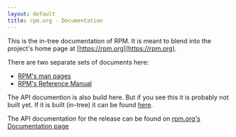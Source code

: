 ```yaml
---
layout: default
title: rpm.org - Documentation
---
```


This is the in-tree documentation of RPM. It is meant to blend into
the project's home page at [https://rpm.org](https://rpm.org).

There are two separate sets of documents here:

* [RPM's man pages](man/index.md)
* [RPM's Reference Manual](manual/index.md)

The API documention is also build here. But if you see this it is probably not built yet. 
If it is built (in-tree) it can be found [here](librpm/html/index.html).

The API documentation for the release can be found on [rpm.org's Documentation page](https://rpm.org/documentation.html)
